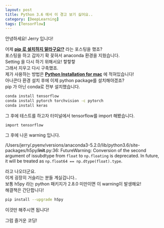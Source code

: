 ```yaml
---
layout: post
title: Python 3.6 에서 이 경고 보기 싫어요..
category: [DeepLearning]
tags: [TensorFlow]
---
```


안녕하세요! Jerry 입니다!

어제 [**pip 로 설치하지 말라구요!?**](https://jjjjjerry.github.io/deeplearning/2018/10/18/condavspip/) 라는 포스팅을 했죠?  
포스팅을 하고 갑자기 확 꽂혀서 anaconda 환경을 지웠습니다.  
Setting 을 다시 하기 위해서요! 핳핳핳  
그래서 지우고 다시 구축했죠.  
제가 사용하는 방법은 [**Python Installation for mac**](https://jjjjjerry.github.io/deeplearning/2018/09/27/python4mac/) 에 적혀있습니다!  
아나콘다 환경 설치 후에 이제 python package를 설치해야겠죠?  
pip 가 아닌 conda로 전부 설치했습니다.  

``` bash
conda install tensorflow
conda install pytorch torchvision -c pytorch
conda install keras
```
그 후에 테스트를 하고자 터미널에서 tensorflow를 import 해봤습니다.

``` python3
import tensorflow
```
 그 후에 나온 warning 입니다.

/Users/jerry/.pyenv/versions/anaconda3-5.2.0/lib/python3.6/site-packages/h5py/__init__.py:36: FutureWarning: Conversion of the second argument of issubdtype from `float` to `np.floating` is deprecated. In future, it will be treated as `np.float64 == np.dtype(float).type`.

라고 나오더군요.  
이게 굉장히 거슬리는 분들 계실겁니다..  
보통 h5py 라는 python 패키지가 2.8.0 미만이면 이 warning이 발생해요!  
해결책은 간단합니다!

``` bash
pip install --upgrade h5py
```

이것만 해주시면 됩니다!

그럼 즐거운 코딩!
